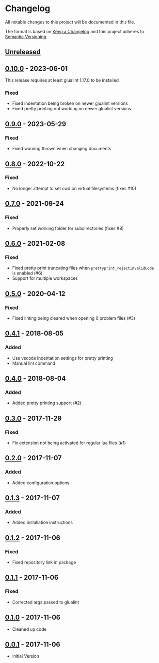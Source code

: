 # Changelog
All notable changes to this project will be documented in this file.

The format is based on [Keep a Changelog](http://keepachangelog.com/en/1.0.0/)
and this project adheres to [Semantic Versioning](http://semver.org/spec/v2.0.0.html).

## [Unreleased]

## [0.10.0] - 2023-06-01
This release requires at least glualint 1.17.0 to be installed
### Fixed
- Fixed indentation being broken on newer glualint versions
- Fixed pretty printing not working on newer glualint versions

## [0.9.0] - 2023-05-29
### Fixed
- Fixed warning thrown when changing documents

## [0.8.0] - 2022-10-22
### Fixed
- No longer attempt to set cwd on virtual filesystems (fixes #10)

## [0.7.0] - 2021-09-24
### Fixed
- Properly set working folder for subdirectories (fixes #8)

## [0.6.0] - 2021-02-08
### Fixed
- Fixed pretty print truncating files when `prettyprint_rejectInvalidCode` is enabled (#6)
- Support for multiple workspaces

## [0.5.0] - 2020-04-12
### Fixed
- Fixed linting being cleared when opening 0 problem files (#3)

## [0.4.1] - 2018-08-05
### Added
- Use vscode indentation settings for pretty printing
- Manual lint command

## [0.4.0] - 2018-08-04
### Added
- Added pretty printing support (#2)

## [0.3.0] - 2017-11-29
### Fixed
- Fix extension not being activated for regular lua files (#1)

## [0.2.0] - 2017-11-07
### Added
- Added configuration options

## [0.1.3] - 2017-11-07
### Added
- Added installation instructions

## [0.1.2] - 2017-11-06
### Fixed
- Fixed repository link in package

## [0.1.1] - 2017-11-06
### Fixed
- Corrected args passed to glualint

## [0.1.0] - 2017-11-06
- Cleaned up code

## [0.0.1] - 2017-11-06
- Initial Version

[Unreleased]: https://github.com/Goz3rr/vscode-glualint/compare/v0.10.0...HEAD
[0.10.0]: https://github.com/Goz3rr/vscode-glualint/compare/v0.9.0...v0.10.0
[0.9.0]: https://github.com/Goz3rr/vscode-glualint/compare/v0.8.0...v0.9.0
[0.8.0]: https://github.com/Goz3rr/vscode-glualint/compare/v0.7.0...v0.8.0
[0.7.0]: https://github.com/Goz3rr/vscode-glualint/compare/v0.6.0...v0.7.0
[0.6.0]: https://github.com/Goz3rr/vscode-glualint/compare/v0.5.0...v0.6.0
[0.5.0]: https://github.com/Goz3rr/vscode-glualint/compare/v0.4.1...v0.5.0
[0.4.1]: https://github.com/Goz3rr/vscode-glualint/compare/v0.4.0...v0.4.1
[0.4.0]: https://github.com/Goz3rr/vscode-glualint/compare/v0.3.0...v0.4.0
[0.3.0]: https://github.com/Goz3rr/vscode-glualint/compare/v0.2.0...v0.3.0
[0.2.0]: https://github.com/Goz3rr/vscode-glualint/compare/v0.1.3...v0.2.0
[0.1.3]: https://github.com/Goz3rr/vscode-glualint/compare/v0.1.2...v0.1.3
[0.1.2]: https://github.com/Goz3rr/vscode-glualint/compare/v0.1.1...v0.1.2
[0.1.1]: https://github.com/Goz3rr/vscode-glualint/compare/v0.1.0...v0.1.1
[0.1.0]: https://github.com/Goz3rr/vscode-glualint/compare/v0.0.1...v0.1.0
[0.0.1]: https://github.com/Goz3rr/vscode-glualint/commit/3553fd574848aef7dbcfd1fa1b9215cdab4563da